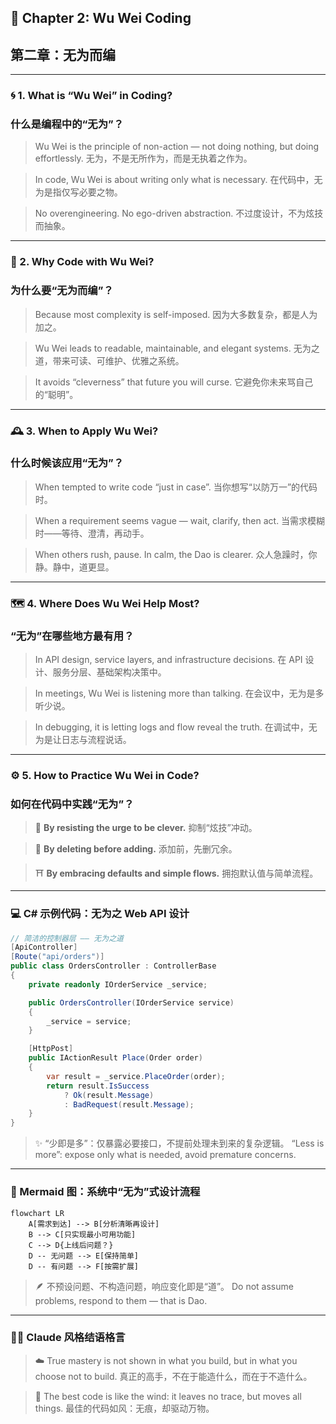 ## 📘 Chapter 2: Wu Wei Coding

## 第二章：无为而编

---

### 🌀 1. What is “Wu Wei” in Coding?

### 什么是编程中的“无为”？

> Wu Wei is the principle of non-action — not doing nothing, but doing effortlessly.
> 无为，不是无所作为，而是无执着之作为。

> In code, Wu Wei is about writing only what is necessary.
> 在代码中，无为是指仅写必要之物。

> No overengineering. No ego-driven abstraction.
> 不过度设计，不为炫技而抽象。

---

### 🧠 2. Why Code with Wu Wei?

### 为什么要“无为而编”？

> Because most complexity is self-imposed.
> 因为大多数复杂，都是人为加之。

> Wu Wei leads to readable, maintainable, and elegant systems.
> 无为之道，带来可读、可维护、优雅之系统。

> It avoids “cleverness” that future you will curse.
> 它避免你未来骂自己的“聪明”。

---

### 🕰️ 3. When to Apply Wu Wei?

### 什么时候该应用“无为”？

> When tempted to write code “just in case”.
> 当你想写“以防万一”的代码时。

> When a requirement seems vague — wait, clarify, then act.
> 当需求模糊时——等待、澄清，再动手。

> When others rush, pause. In calm, the Dao is clearer.
> 众人急躁时，你静。静中，道更显。

---

### 🗺️ 4. Where Does Wu Wei Help Most?

### “无为”在哪些地方最有用？

> In API design, service layers, and infrastructure decisions.
> 在 API 设计、服务分层、基础架构决策中。

> In meetings, Wu Wei is listening more than talking.
> 在会议中，无为是多听少说。

> In debugging, it is letting logs and flow reveal the truth.
> 在调试中，无为是让日志与流程说话。

---

### ⚙️ 5. How to Practice Wu Wei in Code?

### 如何在代码中实践“无为”？

> 🧘 **By resisting the urge to be clever.**
> 抑制“炫技”冲动。

> 🧹 **By deleting before adding.**
> 添加前，先删冗余。

> ⛩️ **By embracing defaults and simple flows.**
> 拥抱默认值与简单流程。

---

### 💻 C# 示例代码：无为之 Web API 设计

```csharp
// 简洁的控制器层 —— 无为之道
[ApiController]
[Route("api/orders")]
public class OrdersController : ControllerBase
{
    private readonly IOrderService _service;

    public OrdersController(IOrderService service)
    {
        _service = service;
    }

    [HttpPost]
    public IActionResult Place(Order order)
    {
        var result = _service.PlaceOrder(order);
        return result.IsSuccess
            ? Ok(result.Message)
            : BadRequest(result.Message);
    }
}
```

> ✨ “少即是多”：仅暴露必要接口，不提前处理未到来的复杂逻辑。
> “Less is more”: expose only what is needed, avoid premature concerns.

---

### 🧩 Mermaid 图：系统中“无为”式设计流程

```mermaid
flowchart LR
    A[需求到达] --> B[分析清晰再设计]
    B --> C[只实现最小可用功能]
    C --> D{上线后问题？}
    D -- 无问题 --> E[保持简单]
    D -- 有问题 --> F[按需扩展]
```

> 🪶 不预设问题、不构造问题，响应变化即是“道”。
> Do not assume problems, respond to them — that is Dao.

---

### 🧙‍♂️ Claude 风格结语格言

> ☁️ True mastery is not shown in what you build,
> but in what you choose not to build.
> 真正的高手，不在于能造什么，而在于不造什么。

> 🍃 The best code is like the wind: it leaves no trace, but moves all things.
> 最佳的代码如风：无痕，却驱动万物。
